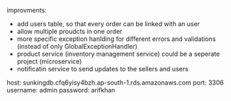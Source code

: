 improvments:
- add users table, so that every order can be linked with an user
- allow multiple proudcts in one order
- more specific exception hanlding for different errors and validations (instead of only GlobalExceptionHandler)
- product service (inventory management service) could be a seperate project (microservice)
- notificatin service to send updates to the sellers and users 


host: sunkingdb.cfq6yisy4bzh.ap-south-1.rds.amazonaws.com
port: 3306
username: admin
password: arifkhan
